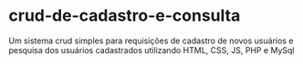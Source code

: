 # crud-de-cadastro-e-consulta
Um sistema crud simples para requisições de cadastro de novos usuários e pesquisa dos usuários cadastrados utilizando HTML, CSS, JS, PHP e MySql

